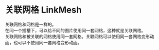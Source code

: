 # 关联网格 LinkMesh

关联网格和网格是一样的。
<br>
在同一个插槽下，可以给不同的图片使用同一套网格，这种就是关联网格。
<br>
关联网格和被关联的网格使用同一套网格，关联网格可以使用同一套网格变形动画，也可以不使用同一套网格变形动画。